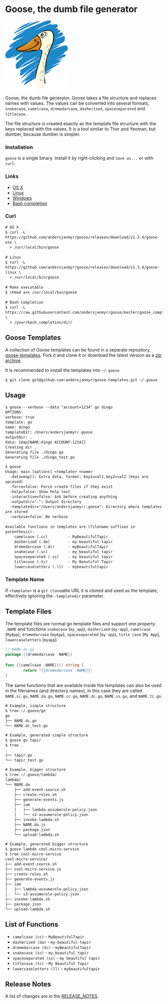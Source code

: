 # Goose, the dumb file generator

![goose](goose-small.png)

Goose, the dumb file generator. Goose takes a file structure and replaces names
with values. The values can be converted into several formats, `snakecase`,
`camelcase`, `dromedarcase`, `dasherized`, `spaceseparated` and `titlecase`.

The file structure is created exactly as the template file structure with the
keys replaced with the values. It is a tool similar to Thor and Yeoman, but
dumber, because dumber is simpler.

### Installation

`goose` is a single binary. Install it by right-clicking and `Save as...` or with
`curl`.

### Links

* [OS X](https://github.com/andersjanmyr/goose/releases/download/v1.3.4/goose-osx)
* [Linux](https://github.com/andersjanmyr/goose/releases/download/v1.3.4/goose-linux)
* [Windows](https://github.com/andersjanmyr/goose/releases/download/v1.3.4/goose.exe)
* [Bash completion](https://raw.githubusercontent.com/andersjanmyr/goose/v1.3.4/goose_completion.sh)

### Curl

```
# OS X
$ curl -L https://github.com/andersjanmyr/goose/releases/download/v1.3.4/goose-osx \
  > /usr/local/bin/goose

# Linux
$ curl -L https://github.com/andersjanmyr/goose/releases/download/v1.3.4/goose-linux \
  > /usr/local/bin/goose

# Make executable
$ chmod a+x /usr/local/bin/goose

# Bash Completion
$ curl -L https://raw.githubusercontent.com/andersjanmyr/goose/master/goose_completion.sh \
  > /your/bash_completion/dir/
```

## Goose Templates

A collection of Goose templates can be found in a separate repository,
[goose-templates](https://github.com/andersjanmyr/goose-templates). Fork it and
clone it or download the latest version as a
[zip archive](https://github.com/andersjanmyr/goose-templates/archive/master.zip).

It is recommended to install the templates into `~/.goose`

```
$ git clone git@github.com:andersjanmyr/goose-templates.git ~/.goose
```

## Usage

```
$ goose --verbose --data "account=1234" go dingo
OPTIONS:
verbose: true
template: go
name: dingo
templateDir: /Users/andersjanmyr/.goose
outputDir: .
data: {map[NAME:dingo ACCOUNT:1234]}
Creating dir .
Generating file ./dingo.go
Generating file ./dingo_test.go
```

```
$ goose
Usage: main [options] <template> <name>
  -data=map[]: Extra data, format: key1=val1,key2=val2 (keys are upcased)
  -force=false: Force create files if they exist
  -help=false: Show help text
  -interactive=false: Ask before creating anything
  -outputdir=".": Output directory
  -templatedir="/Users/andersjanmyr/.goose": Directory where templates are stored
  -verbose=false: Be verbose

Available functions in templates are (filename suffixes in parenthesis):
	camelcase (.cc)         - MyBeautifulTapir
	dasherized (.da)        - my-beautiful-tapir
	dromedarcase (.dc)      - myBeautifulTapir
	snakecase (.sc)         - my_beautiful_tapir
	spaceseparated (.ss)    - my beautiful tapir
	titlecase (.tc)         - My Beautiful Tapir
	lowercaseletters (.ll)  - mybeautifultapir
```

### Template Name

If `<template>` is a `git clone`able URL it is cloned and used as the template,
effectively ignoring the `-templatedir` parameter.

## Template Files

The template files are normal go template files and support one property
`.NAME` and functions `snakecase` (`my_app`), `dasherized` (`my-app`),
`camelcase` (`MyApp`), `dromedarcase` (`myApp`), `spaceseparated` (`my app`),
`title case` (`My App`), `lowercaseletters` (`myapp`).

```go
// NAME.dc.go
package {{dromedarcase .NAME}}

func {{camelcase .NAME}}() string {
        return "{{dromedarcase .NAME}}"
}
```

The same functions that are available inside the templates can also be used in
the filenames (and directory names), in this case they are called `NAME.sc.go`,
`NAME.da.go`, `NAME.cc.go`, `NAME.dc.go`, `NAME.ss.go`, and `NAME.tc.go`.

```
# Example, simple structure
$ tree ~/.goose/go
go
├── NAME.dc.go
└── NAME.dc_test.go
```

```
# Example, generated simple structure
$ goose go tapir
$ tree .
.
├── tapir.go
└── tapir_test.go

```

```
# Example, bigger structure
$ tree ~/.goose/lambda/
lambda/
└── NAME.da
    ├── add-event-source.sh
    ├── create-roles.sh
    ├── generate-events.js
    ├── iam
    │   ├── lambda-assumerole-policy.json
    │   └── s3-assumerole-policy.json
    ├── invoke-lambda.sh
    ├── NAME.da.js
    ├── package.json
    └── upload-lambda.sh
```

```
# Example, generated bigger structure
$ goose lambda cool-micro-service
$ tree cool-micro-service
cool-micro-service/
├── add-event-source.sh
├── cool-micro-service.js
├── create-roles.sh
├── generate-events.js
├── iam
│   ├── lambda-assumerole-policy.json
│   └── s3-assumerole-policy.json
├── invoke-lambda.sh
├── package.json
└── upload-lambda.sh
```

## List of Functions

* `camelcase (cc)` - `MyBeautifulTapir`
* `dasherized (da)` - `my-beautiful-tapir`
* `dromedarcase (dc)` - `myBeautifulTapir`
* `snakecase (sc)` - `my_beautiful_tapir`
* `spaceseparated (ss)` - `my beautiful tapir`
* `titlecase (tc)` - `My Beautiful Tapir`
* `lowercaseletters (ll)` - `mybeautifultapir`


## Release Notes

A list of changes are in the [RELEASE_NOTES](RELEASE_NOTES.md).

